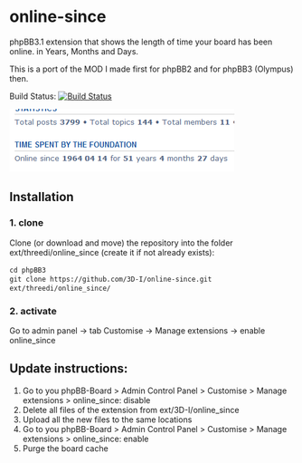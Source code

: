 # online-since

phpBB3.1 extension that shows the length of time your board has been online. in Years, Months and Days.

This is a port of the MOD I made first for phpBB2 and for phpBB3 (Olympus) then.

Build Status: [![Build Status](https://travis-ci.org/3D-I/online-since.svg)](https://travis-ci.org/3D-I/online-since)

![Screenshot](online-since.png)

## Installation

### 1. clone
Clone (or download and move) the repository into the folder ext/threedi/online_since
(create it if not already exists):

```
cd phpBB3
git clone https://github.com/3D-I/online-since.git ext/threedi/online_since/
```

### 2. activate
Go to admin panel -> tab Customise -> Manage extensions -> enable online_since

## Update instructions:
1. Go to you phpBB-Board > Admin Control Panel > Customise > Manage extensions > online_since: disable
2. Delete all files of the extension from ext/3D-I/online_since
3. Upload all the new files to the same locations
4. Go to you phpBB-Board > Admin Control Panel > Customise > Manage extensions > online_since: enable
5. Purge the board cache
